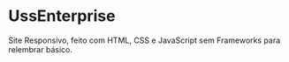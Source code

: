 # UssEnterprise

Site Responsivo, feito com HTML, CSS e JavaScript sem Frameworks para relembrar básico.
